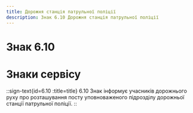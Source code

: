 ```yaml
---
title: Дорожня станція патрульної поліції
description: Знак 6.10 Дорожня станція патрульної поліції
---
```

# Знак 6.10
# Знаки сервісу
::sign-text{id=6.10 :title=title}
6.10 Знак інформує учасників дорожнього руху про розташування посту уповноваженого підрозділу дорожньої станції патрульної поліції.
::